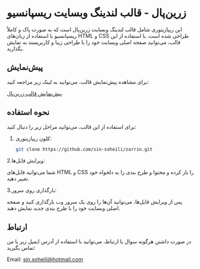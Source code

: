 # زرین‌پال - قالب لندینگ وبسایت ریسپانسیو


این ریپازیتوری شامل قالب لندینگ وبسایت زرین‌پال است که به صورت پاک و کاملاً ریسپانسیو با استفاده از زبان‌های HTML و CSS طراحی شده است. با استفاده از این قالب، می‌توانید صفحه اصلی وبسایت خود را با طراحی زیبا و کاربرپسند به نمایش بگذارید.

## پیش‌نمایش

برای مشاهده پیش‌نمایش قالب، می‌توانید به لینک زیر مراجعه کنید:

[پیش‌نمایش قالب زرین‌پال](https://master--zarrinpall-tamp.netlify.app/)

## نحوه استفاده

برای استفاده از این قالب، می‌توانید مراحل زیر را دنبال کنید:

1. کلون ریپازیتوری:

   ```bash
   git clone https://github.com/sin-soheili/zarrin.git
   
2.ویرایش فایل‌ها:

   شما می‌توانید فایل‌های HTML و CSS را باز کرده و محتوا و طرح بندی را به دلخواه خود تغییر دهید.

3.بارگذاری روی سرور:

   پس از ویرایش فایل‌ها، می‌توانید آن‌ها را روی یک سرور وب بارگذاری کنید و صفحه اصلی وبسایت خود را با طرح بندی جدید نمایش دهید.

  
## ارتباط

در صورت داشتن هرگونه سوال یا ارتباط، می‌توانید با استفاده از آدرس ایمیل زیر با من تماس بگیرید:

Email: sin.soheili@hotmail.com
